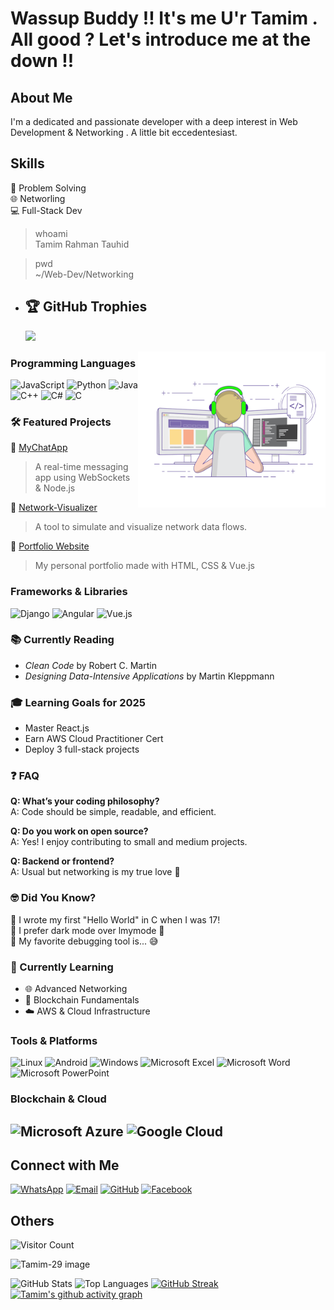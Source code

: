 # Wassup Buddy !! It's me U'r Tamim . All good ? Let's introduce me at the down !!

## About Me
I'm a dedicated and passionate developer with a deep interest in Web Development & Networking . A little bit eccedentesiast.

## Skills
  🧠 Problem Solving  
  🌐 Networling  
  💻 Full-Stack Dev

 > whoami  
Tamim Rahman Tauhid  

> pwd  
~/Web-Dev/Networking  


- ## 🏆 GitHub Trophies
   ![](https://github-profile-trophy.vercel.app/?username=Tamim-29&theme=monokai&no-frame=false&no-bg=false&margin-w=4)

<img align="right" alt="Coding" width="300" height="250" src="https://github.com/alaminbhuyan/githubProfileImages/blob/master/coding2.gif?raw=true">



### Programming Languages
![JavaScript](https://img.shields.io/badge/-JavaScript-F7DF1E?logo=javascript&logoColor=black&style=flat)
![Python](https://img.shields.io/badge/-Python-3776AB?logo=python&logoColor=white&style=flat)
![Java](https://img.shields.io/badge/-Java-007396?logo=java&logoColor=white&style=flat)
![C++](https://img.shields.io/badge/-C++-00599C?logo=c%2B%2B&logoColor=white&style=flat) 
![C#](https://img.shields.io/badge/-C%23-239120?logo=c-sharp&logoColor=white&style=flat)
![C](https://img.shields.io/badge/-C-A8B9CC?logo=c&logoColor=black&style=flat)


### 🛠️ Featured Projects

🔹 [MyChatApp](https://github.com/Tamim-29/MyChatApp)  
  > A real-time messaging app using WebSockets & Node.js

🔹 [Network-Visualizer](https://github.com/Tamim-29/Network-Visualizer)  
  > A tool to simulate and visualize network data flows.

🔹 [Portfolio Website](https://github.com/Tamim-29/Portfolio)  
  > My personal portfolio made with HTML, CSS & Vue.js


### Frameworks & Libraries
![Django](https://img.shields.io/badge/-Django-092E20?logo=django&logoColor=white&style=flat)
![Angular](https://img.shields.io/badge/-Angular-DD0031?logo=angular&logoColor=white&style=flat)
![Vue.js](https://img.shields.io/badge/-Vue.js-4FC08D?logo=vue.js&logoColor=white&style=flat)

### 📚 Currently Reading
  - *Clean Code* by Robert C. Martin
  - *Designing Data-Intensive Applications* by Martin Kleppmann

### 🎓 Learning Goals for 2025
  - Master React.js
  - Earn AWS Cloud Practitioner Cert
  - Deploy 3 full-stack projects


### ❓ FAQ

**Q: What’s your coding philosophy?**  
  A: Code should be simple, readable, and efficient.

**Q: Do you work on open source?**  
  A: Yes! I enjoy contributing to small and medium projects.

**Q: Backend or frontend?**  
  A: Usual but networking is my true love 💙

### 🤓 Did You Know?
  🔹 I wrote my first "Hello World" in C when I was 17!  
  🔹 I prefer dark mode over lmymode 🌙  
  🔹 My favorite debugging tool is... 😅  


### 🧠 Currently Learning
  - 🌐 Advanced Networking
  - 🧱 Blockchain Fundamentals
  - ☁️ AWS & Cloud Infrastructure

### Tools & Platforms
![Linux](https://img.shields.io/badge/-Linux-FCC624?logo=linux&logoColor=black&style=flat)
![Android](https://img.shields.io/badge/-Android-3DDC84?logo=android&logoColor=white&style=flat)
![Windows](https://img.shields.io/badge/-Windows-0078D6?logo=windows&logoColor=white&style=flat)
![Microsoft Excel](https://img.shields.io/badge/-Excel-217346?logo=microsoft-excel&logoColor=white&style=flat)
![Microsoft Word](https://img.shields.io/badge/-Word-2B579A?logo=microsoft-word&logoColor=white&style=flat)
![Microsoft PowerPoint](https://img.shields.io/badge/-PowerPoint-B7472A?logo=microsoft-powerpoint&logoColor=white&style=flat)



### Blockchain & Cloud
![Microsoft Azure](https://img.shields.io/badge/-Azure-0078D4?logo=microsoft-azure&logoColor=white&style=flat)
![Google Cloud](https://img.shields.io/badge/-Google%20Cloud-4285F4?logo=google-cloud&logoColor=white&style=flat)
---


## Connect with Me
[![WhatsApp](https://img.shields.io/badge/WhatsApp-%2B8801993396690-brightgreen)](https://wa.me/8801993396690)
[![Email](https://img.shields.io/badge/Email-tamimr795@gmail.com-blue)](mailto:tamimr795@gmail.com)
[![GitHub](https://img.shields.io/badge/-GitHub-181717?logo=github&logoColor=white&style=flat)](https://github.com/Tamim-29)
[![Facebook](https://img.shields.io/badge/Facebook-1877F2?logo=facebook&logoColor=white)](https://www.facebook.com/tamim.rahman29?mibextid=ZbWKwL)


## Others 
![Visitor Count](https://komarev.com/ghpvc/?username=Tamim-29&color=brightgreen)

![Tamim-29 image](https://private-user-images.githubusercontent.com/140798910/467702621-ad1ff485-354f-4705-a2ed-55c30f09ab32.png?jwt=eyJ0eXAiOiJKV1QiLCJhbGciOiJIUzI1NiJ9.eyJpc3MiOiJnaXRodWIuY29tIiwiYXVkIjoicmF3LmdpdGh1YnVzZXJjb250ZW50LmNvbSIsImtleSI6ImtleTUiLCJleHAiOjE3NTQ4MTYxODEsIm5iZiI6MTc1NDgxNTg4MSwicGF0aCI6Ii8xNDA3OTg5MTAvNDY3NzAyNjIxLWFkMWZmNDg1LTM1NGYtNDcwNS1hMmVkLTU1YzMwZjA5YWIzMi5wbmc_WC1BbXotQWxnb3JpdGhtPUFXUzQtSE1BQy1TSEEyNTYmWC1BbXotQ3JlZGVudGlhbD1BS0lBVkNPRFlMU0E1M1BRSzRaQSUyRjIwMjUwODEwJTJGdXMtZWFzdC0xJTJGczMlMkZhd3M0X3JlcXVlc3QmWC1BbXotRGF0ZT0yMDI1MDgxMFQwODUxMjFaJlgtQW16LUV4cGlyZXM9MzAwJlgtQW16LVNpZ25hdHVyZT04MDcwZGQxMGUwNWVjZTVhYWZhOTdiNjgxNDJhZWMwYWZjNjJhMGViZTFmYmZmNmY5ZWMyYWFjOTllNWY4ODA1JlgtQW16LVNpZ25lZEhlYWRlcnM9aG9zdCJ9.6TIArfobvOBjqzte6EfrKc6ki9BAukHLcKFxdXD4kIQ)


![GitHub Stats](https://github-readme-stats.vercel.app/api?username=Tamim-29&show_icons=true&theme=radical)
![Top Languages](https://github-readme-stats.vercel.app/api/top-langs/?username=Tamim-29&layout=compact&theme=radical)
[![GitHub Streak](https://streak-stats.demolab.com/?user=Tamim-29&theme=tokyonight)](https://git.io/streak-stats)
[![Tamim's github activity graph](https://github-readme-activity-graph.vercel.app/graph?username=Tamim-29&bg_color=100f0f&color=4c5e9e&line=4c569e&point=403e41&area=true&hide_border=true)](https://github.com/ashutosh00710/github-readme-activity-graph)

